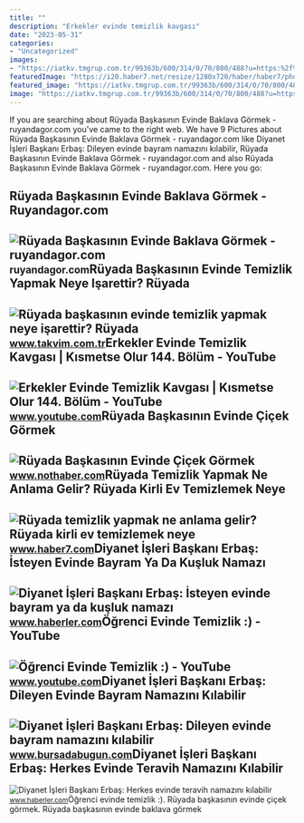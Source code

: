 ```yaml
---
title: ""
description: "Erkekler evinde temizlik kavgası"
date: "2023-05-31"
categories:
- "Uncategorized"
images:
- "https://iatkv.tmgrup.com.tr/99363b/600/314/0/70/800/488?u=https:%2f%2fitkv.tmgrup.com.tr%2falbum%2f2021%2f12%2f03%2f1638564551122.jpg"
featuredImage: "https://i20.haber7.net/resize/1280x720/haber/haber7/photos/2022/06/ruyada_temizlik_yapmak_ne_demek_ruyada_baskasinin_evini_temizlemek_neye_isaret_eder_1644388068_4207.jpg"
featured_image: "https://iatkv.tmgrup.com.tr/99363b/600/314/0/70/800/488?u=https:%2f%2fitkv.tmgrup.com.tr%2falbum%2f2021%2f12%2f03%2f1638564551122.jpg"
image: "https://iatkv.tmgrup.com.tr/99363b/600/314/0/70/800/488?u=https:%2f%2fitkv.tmgrup.com.tr%2falbum%2f2021%2f12%2f03%2f1638564551122.jpg"
---
```


If you are searching about Rüyada Başkasının Evinde Baklava Görmek - ruyandagor.com you've came to the right web. We have 9 Pictures about Rüyada Başkasının Evinde Baklava Görmek - ruyandagor.com like Diyanet İşleri Başkanı Erbaş: Dileyen evinde bayram namazını kılabilir, Rüyada Başkasının Evinde Baklava Görmek - ruyandagor.com and also Rüyada Başkasının Evinde Baklava Görmek - ruyandagor.com. Here you go:

Rüyada Başkasının Evinde Baklava Görmek - Ruyandagor.com
--------------------------------------------------------

 ![Rüyada Başkasının Evinde Baklava Görmek - ruyandagor.com](https://images.ruyandagor.com/2017/05/baskasinin-evinde-baklava-gormek-1003.jpg) <small>ruyandagor.com</small>Rüyada Başkasının Evinde Temizlik Yapmak Neye Işarettir? Rüyada
---------------------------------------------------------------

 ![Rüyada başkasının evinde temizlik yapmak neye işarettir? Rüyada](https://iatkv.tmgrup.com.tr/99363b/600/314/0/70/800/488?u=https:%2f%2fitkv.tmgrup.com.tr%2falbum%2f2021%2f12%2f03%2f1638564551122.jpg) <small>www.takvim.com.tr</small>Erkekler Evinde Temizlik Kavgası | Kısmetse Olur 144. Bölüm - YouTube
---------------------------------------------------------------------

 ![Erkekler Evinde Temizlik Kavgası | Kısmetse Olur 144. Bölüm - YouTube](https://i.ytimg.com/vi/joQIlKYn3Qc/maxresdefault.jpg) <small>www.youtube.com</small>Rüyada Başkasının Evinde Çiçek Görmek
-------------------------------------

 ![Rüyada Başkasının Evinde Çiçek Görmek](https://i.nothaber.com/storage/files/images/2021/09/08/ruyada-baskasinin-evinde-cicek-gormek-6138c4f53fd00.jpg) <small>www.nothaber.com</small>Rüyada Temizlik Yapmak Ne Anlama Gelir? Rüyada Kirli Ev Temizlemek Neye
-----------------------------------------------------------------------

 ![Rüyada temizlik yapmak ne anlama gelir? Rüyada kirli ev temizlemek neye](https://i20.haber7.net/resize/1280x720/haber/haber7/photos/2022/06/ruyada_temizlik_yapmak_ne_demek_ruyada_baskasinin_evini_temizlemek_neye_isaret_eder_1644388068_4207.jpg) <small>www.haber7.com</small>Diyanet İşleri Başkanı Erbaş: İsteyen Evinde Bayram Ya Da Kuşluk Namazı
-----------------------------------------------------------------------

 ![Diyanet İşleri Başkanı Erbaş: İsteyen evinde bayram ya da kuşluk namazı](https://foto.haberler.com/haber/2020/05/23/diyanet-isleri-baskani-erbas-isteyen-evinde-13252229_5759_amp.jpg) <small>www.haberler.com</small>Öğrenci Evinde Temizlik :) - YouTube
------------------------------------

 ![Öğrenci Evinde Temizlik :) - YouTube](https://i.ytimg.com/vi/hCDh-kMomBs/maxresdefault.jpg) <small>www.youtube.com</small>Diyanet İşleri Başkanı Erbaş: Dileyen Evinde Bayram Namazını Kılabilir
----------------------------------------------------------------------

 ![Diyanet İşleri Başkanı Erbaş: Dileyen evinde bayram namazını kılabilir](https://images.bursadabugun.com/haber/2020/05/23/1293224-diyanet-isleri-baskani-erbas-dileyen-evinde-bayram-namazini-kilabilir-5ec8e0f6cf49d.jpg) <small>www.bursadabugun.com</small>Diyanet İşleri Başkanı Erbaş: Herkes Evinde Teravih Namazını Kılabilir
----------------------------------------------------------------------

 ![Diyanet İşleri Başkanı Erbaş: Herkes evinde teravih namazını kılabilir](https://foto.haberler.com/haber/2020/04/20/diyanet-isleri-baskani-erbas-herkes-evinde-te-13141801_o.jpg) <small>www.haberler.com</small>Öğrenci evinde temizlik :). Rüyada başkasının evinde çiçek görmek. Rüyada başkasının evinde baklava görmek
